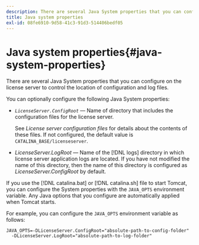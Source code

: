 ```yaml
---
description: There are several Java System properties that you can configure on the license server to control the location of configuration and log files.
title: Java system properties
exl-id: 08fe6910-9d58-41c3-91d3-514406bedf05
---
```

# Java system properties{#java-system-properties}

There are several Java System properties that you can configure on the license server to control the location of configuration and log files.

You can optionally configure the following Java System properties:

* *`LicenseServer.ConfigRoot`* — Name of directory that includes the configuration files for the license server.

  See *License server configuration files* for details about the contents of these files. If not configured, the default value is `CATALINA_BASE/licenseserver`. 

* *LicenseServer.LogRoot* — Name of the [!DNL logs] directory in which license server application logs are located. If you have not modified the name of this directory, then the name of this directory is configured as *LicenseServer.ConfigRoot* by default.

If you use the [!DNL catalina.bat] or [!DNL catalina.sh] file to start Tomcat, you can configure the System properties with the `JAVA_OPTS` environment variable. Any Java options that you configure are automatically applied when Tomcat starts.

For example, you can configure the `JAVA_OPTS` environment variable as follows:

```
JAVA_OPTS=-DLicenseServer.ConfigRoot="absolute-path-to-config-folder" 
  -DLicenseServer.LogRoot="absolute-path-to-log-folder"
```
